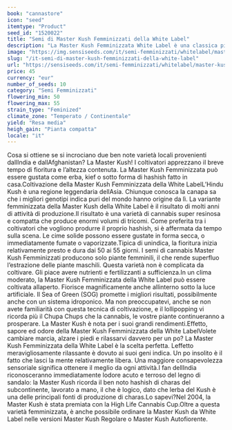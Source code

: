 ```yaml
---
book: "cannastore"
icon: "seed"
itemtype: "Product"
seed_id: "1520022"
title: "Semi di Master Kush Femminizzati della White Label"
description: "La Master Kush Femminizzata White Label è una classica pianta da hashish indica dell'Hindu Kush. Gli abbondanti tricomi brillano come cristalli nella luce."
image: "https://img.sensiseeds.com/it/semi-femminizzati/whitelabel/master-kush-image.png"
slug: "/it-semi-di-master-kush-femminizzati-della-white-label"
url: "https://sensiseeds.com/it/semi-femminizzati/whitelabel/master-kush?a_aid=cannastore"
price: 45
currency: "eur"
number_of_seeds: 10
category: "Semi Femminizzati"
flowering_min: 50
flowering_max: 55
strain_type: "Feminized"
climate_zone: "Temperato / Continentale"
yield: "Resa media"
heigh_gain: "Pianta compatta"
locale: "it"
---
```

Cosa si ottiene se si incrociano due ben note varietà locali provenienti dallIndia e dallAfghanistan? La Master Kush! I coltivatori apprezzano il breve tempo di fioritura e l’altezza contenuta. La Master Kush Femminizzata può essere gustata come erba, kief o sotto forma di hashish fatto in casa.Coltivazione della Master Kush Femminizzata della White LabelL’Hindu Kush è una regione leggendaria dellAsia. Chiunque conosca la canapa sa che i migliori genotipi indica puri del mondo hanno origine da lì. La variante femminizzata della Master Kush della White Label è il risultato di molti anni di attività di produzione.Il risultato è una varietà di cannabis super resinosa e compatta che produce enormi volumi di tricomi. Come preferita tra i coltivatori che vogliono produrre il proprio hashish, si è affermata da tempo sulla scena. Le cime solide possono essere gustate in forma secca, o immediatamente fumate o vaporizzate.Tipica di unindica, la fioritura inizia relativamente presto e dura dai 50 ai 55 giorni. I semi di cannabis Master Kush Femminizzati producono solo piante femminili, il che rende superfluo l’estrazione delle piante maschili. Questa varietà non è complicata da coltivare. Gli piace avere nutrienti e fertilizzanti a sufficienza.In un clima moderato, la Master Kush Femminizzata della White Label può essere coltivata allaperto. Fiorisce magnificamente anche allinterno sotto la luce artificiale. Il Sea of Green (SOG) promette i migliori risultati, possibilmente anche con un sistema idroponico. Ma non preoccupatevi, anche se non avete familiarità con questa tecnica di coltivazione, e il lollipopping vi ricorda più il Chupa Chups che la cannabis, le vostre piante continueranno a prosperare. La Master Kush è nota per i suoi grandi rendimenti.Effetto, sapore ed odore della Master Kush Femminizzata della White LabelVolete cambiare marcia, alzare i piedi e rilassarvi davvero per un po? La Master Kush Femminizzata della White Label è la scelta perfetta. Leffetto meravigliosamente rilassante è dovuto ai suoi geni indica. Un po insolito è il fatto che lasci la mente relativamente libera. Una maggiore consapevolezza sensoriale significa ottenere il meglio da ogni attività.I fan dellIndia riconosceranno immediatamente lodore acuto e terroso del legno di sandalo: la Master Kush ricorda il ben noto hashish di charas del subcontinente, lavorato a mano, il che è logico, dato che lerba del Kush è una delle principali fonti di produzione di charas.Lo sapevi?Nel 2004, la Master Kush è stata premiata con la High Life Cannabis Cup.Oltre a questa varietà femminizzata, è anche possibile ordinare la Master Kush da White Label nelle versioni Master Kush Regolare o Master Kush Autofiorente.
